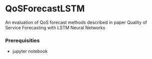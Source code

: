 # QoSForecastLSTM
An evaluation of QoS forecast methods described in paper Quality of Service Forecasting with LSTM Neural Networks

### Prerequisities
* jupyter notebook
